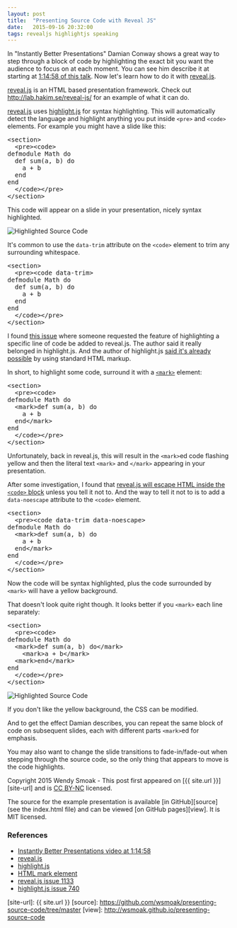```yaml
---
layout: post
title:  "Presenting Source Code with Reveal JS"
date:   2015-09-16 20:32:00
tags: revealjs highlightjs speaking
---
```


In "Instantly Better Presentations" Damian Conway shows a great way to step through a block of code by highlighting the exact bit you want the audience to focus on at each moment. You can see him describe it at starting at [1:14:58 of this talk][video].  Now let's learn how to do it with [reveal.js][revealjs].

[reveal.js][revealjs] is an HTML based presentation framework.  Check out <http://lab.hakim.se/reveal-js/> for an example of what it can do.

[reveal.js][revealjs] uses [highlight.js][highlightjs] for syntax highlighting.  This will automatically detect the language and highlight anything you put inside `<pre>` and `<code>` elements.  For example you might have a slide like this:

<pre>
&lt;section>
  &lt;pre>&lt;code>
defmodule Math do
  def sum(a, b) do
    a + b
  end
end
  &lt;/code>&lt;/pre>
&lt;/section>
</pre>

This code will appear on a slide in your presentation, nicely syntax highlighted.

![Highlighted Source Code](/images/2015/09/highlighted-source-code.png)

It's common to use the `data-trim` attribute on the `<code>` element to trim any surrounding whitespace.

<pre>
&lt;section>
  &lt;pre>&lt;code data-trim>
defmodule Math do
  def sum(a, b) do
    a + b
  end
end
  &lt;/code>&lt;/pre>
&lt;/section>
</pre>

I found [this issue][1133] where someone requested the feature of highlighting a specific line of code be added to reveal.js.  The author said it really belonged in highlight.js.  And the author of highlight.js [said it's already possible][740] by using standard HTML markup.

In short, to highlight some code, surround it with a [`<mark>`][mark] element:

<pre>
&lt;section>
  &lt;pre>&lt;code>
defmodule Math do
  &lt;mark>def sum(a, b) do
    a + b
  end&lt;/mark>
end
  &lt;/code>&lt;/pre>
&lt;/section>
</pre>

Unfortunately, back in reveal.js, this will result in the `<mark>`ed code flashing yellow and then the literal text `<mark>` and `</mark>` appearing in your presentation.

After some investigation, I found that [reveal.js will escape HTML inside the `<code>` block][L14] unless you tell it not to.  And the way to tell it not to is to add a `data-noescape` attribute to the `<code>` element.

<pre>
&lt;section>
  &lt;pre>&lt;code data-trim data-noescape>
defmodule Math do
  &lt;mark>def sum(a, b) do
    a + b
  end&lt;/mark>
end
  &lt;/code>&lt;/pre>
&lt;/section>
</pre>

Now the code will be syntax highlighted, plus the code surrounded by `<mark>` will have a yellow background.

That doesn't look quite right though.  It looks better if you `<mark>` each line separately:

<pre>
&lt;section>
  &lt;pre>&lt;code>
defmodule Math do
  &lt;mark>def sum(a, b) do&lt;/mark>
    &lt;mark>a + b&lt;/mark>
  &lt;mark>end&lt;/mark>
end
  &lt;/code>&lt;/pre>
&lt;/section>
</pre>

![Highlighted Source Code](/images/2015/09/presenting-source-code.png)

If you don't like the yellow background, the CSS can be modified.

And to get the effect Damian describes, you can repeat the same block of code on subsequent slides, each with different parts `<mark>`ed for emphasis.

You may also want to change the slide transitions to fade-in/fade-out when stepping through the source code, so the only thing that appears to move is the code highlights.

Copyright 2015 Wendy Smoak - This post first appeared on [{{ site.url }}][site-url] and is [CC BY-NC][cc-by-nc] licensed.

The source for the example presentation is available [in GitHub][source] (see the index.html file) and can be viewed [on GitHub pages][view]. It is MIT licensed.

### References

* [Instantly Better Presentations video at 1:14:58][video]
* [reveal.js][revealjs]
* [highlight.js][highlightjs]
* [HTML mark element][mark]
* [reveal.js issue 1133][1133]
* [highlight.js issue 740][740]

[revealjs]: http://lab.hakim.se/reveal-js/#/
[highlightjs]: https://highlightjs.org/
[video]: https://www.youtube.com/watch?v=W_i_DrWic88&t=1h14m58s
[L14]: https://github.com/hakimel/reveal.js/blob/master/plugin/highlight/highlight.js#L14
[mark]: https://developer.mozilla.org/en-US/docs/Web/HTML/Element/mark
[1133]: https://github.com/hakimel/reveal.js/issues/1133
[740]: https://github.com/isagalaev/highlight.js/issues/740
[cc-by-nc]:  http://creativecommons.org/licenses/by-nc/3.0/
[cc-by-sa]: http://creativecommons.org/licenses/by-sa/4.0/
[site-url]: {{ site.url }}
[source]: https://github.com/wsmoak/presenting-source-code/tree/master
[view]: http://wsmoak.github.io/presenting-source-code
